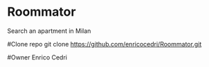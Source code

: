 # Roommator
Search an apartment in Milan

#Clone repo
git clone https://github.com/enricocedri/Roommator.git

#Owner
Enrico Cedri
